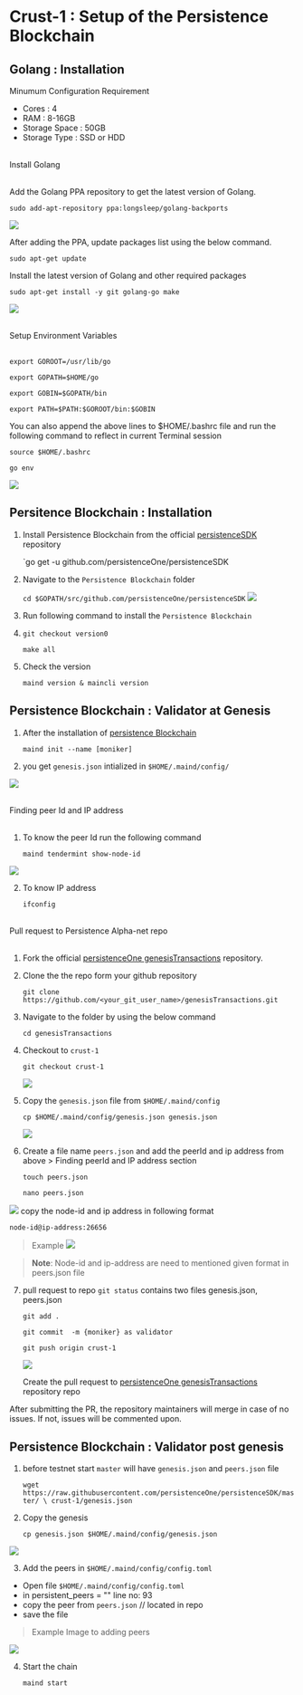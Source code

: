 
Crust-1 : Setup of the Persistence Blockchain
===



## Golang : Installation

<div class="header"> Minumum Configuration Requirement</div>

- Cores : 4
- RAM : 8-16GB
- Storage Space : 50GB
- Storage Type : SSD or HDD

<br>
<div class="header">Install Golang</div>
<br>

Add the Golang PPA repository to get the latest version of Golang.

`sudo add-apt-repository ppa:longsleep/golang-backports`

![](https://i.imgur.com/uedkD6X.png)


After adding the PPA, update packages list using the below command.   

`sudo apt-get update`


Install the latest version of Golang and other required packages

`sudo apt-get install -y git golang-go make`

![](https://i.imgur.com/WRCcJos.png)

<br>
<div class="header">Setup Environment Variables</div>
<br>

`export GOROOT=/usr/lib/go`

`export GOPATH=$HOME/go`

`export GOBIN=$GOPATH/bin`

`export PATH=$PATH:$GOROOT/bin:$GOBIN`



You can also append the above lines to $HOME/.bashrc file and run the following command to reflect in current Terminal session

`source $HOME/.bashrc`

`go env`

![](https://i.imgur.com/L7FzFBL.png)



## Persitence Blockchain : Installation

1. Install Persistence Blockchain from the official [persistenceSDK](https://github.com/persistenceOne/persistenceSDK) repository

    `go get -u github.com/persistenceOne/persistenceSDK
    
2. Navigate to the `Persistence Blockchain` folder

    `cd $GOPATH/src/github.com/persistenceOne/persistenceSDK`
![](https://i.imgur.com/NibWpv4.png)


3. Run following command to install the `Persistence Blockchain`
4. 
    `git checkout version0`
    
    `make all`


4. Check the version 

    `maind version & maincli version`
    



Persistence Blockchain : Validator at Genesis
---

1. After the installation of [persistence Blockchain](https://github.com/persistenceOne/persistenceSDK)

    `maind init --name [moniker]`


2. you get `genesis.json` intialized in `$HOME/.maind/config/`
 
![](https://i.imgur.com/0gv5rmi.png)

<br>
<div class="header">Finding peer Id and IP address</div>
<br>

1. To know the peer Id run the following command

    `maind tendermint show-node-id`
    
![](https://i.imgur.com/t20suNO.png)


2. To know IP address 

    `ifconfig`



<br>
<div class="header">Pull request to Persistence Alpha-net repo</div>
<br>

1. Fork the official [persistenceOne genesisTransactions](https://github.com/persistenceOne/persistenceSDK) repository.

2. Clone the the repo form your github repository

    `git clone https://github.com/<your_git_user_name>/genesisTransactions.git`
    
3. Navigate to the  folder by using the below command

    `cd genesisTransactions`
    
4. Checkout to `crust-1`

    `git checkout crust-1`
    
    ![](https://i.imgur.com/WZIkdVC.png)


    
5. Copy the `genesis.json` file from `$HOME/.maind/config`

    `cp $HOME/.maind/config/genesis.json genesis.json`
    
    ![](https://i.imgur.com/Ky4Qrzo.png)

   
6. Create a file name `peers.json` and add the peerId and ip address from 
     above > Finding peerId and IP address section
    
    `touch peers.json`
    
    `nano peers.json`
    
![](https://i.imgur.com/Ex4PJzq.png) 
    copy the node-id and ip address in following format
    
`node-id@ip-address:26656`
     
> Example
    ![](https://i.imgur.com/p6DORTS.png)




>**Note**: Node-id and ip-address are need to mentioned given format in peers.json file

7. pull request to repo
    `git status` contains two files genesis.json, peers.json  
    
    `git add .`
    
    `git commit  -m {moniker} as validator`
    
    `git push origin crust-1`
    
     ![](https://i.imgur.com/uBkNTr2.png)
     
    
   Create the pull request to [persistenceOne genesisTransactions](https://github.com/persistenceOne/persistenceSDK) repository repo
    
  After submitting the PR, the repository maintainers will merge in case of no issues. If not, issues will be commented upon.  
    
    

Persistence Blockchain : Validator post genesis
---
1. before testnet  start `master` will have `genesis.json` and `peers.json` file

    `wget          https://raw.githubusercontent.com/persistenceOne/persistenceSDK/master/ \
    crust-1/genesis.json`
    
2. Copy the genesis 

    `cp genesis.json $HOME/.maind/config/genesis.json`
    
![](https://i.imgur.com/np3yqkA.png)
        
3. Add the peers in `$HOME/.maind/config/config.toml`
    
  - Open file  `$HOME/.maind/config/config.toml`
  - in persistent_peers = "" line no: 93 
  - copy the peer from `peers.json`  // located in repo 
  - save the file
>Example Image to adding peers
>
![](https://i.imgur.com/DjkZsU6.png)



4. Start the chain

    `maind start`
    
    



